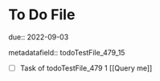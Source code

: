 # To Do File

due:: 2022-09-03

metadatafield:: todoTestFile_479_15

- [ ] Task of todoTestFile_479 1 [[Query me]]
